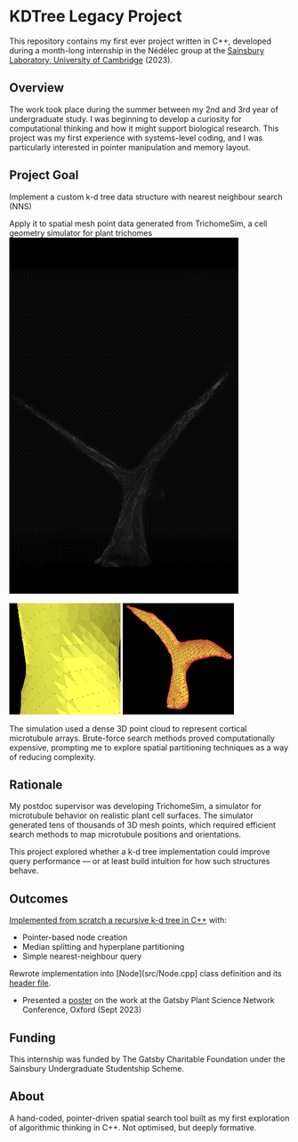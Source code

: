 # KDTree Legacy Project 
This repository contains my first ever project written in C++, developed during a month-long internship in the Nédélec group at the [Sainsbury Laboratory, University of Cambridge](https://www.slcu.cam.ac.uk/) (2023).

## Overview 
The work took place during the summer between my 2nd and 3rd year of undergraduate study. I was beginning to develop a curiosity for computational thinking and how it might support biological research. This project was my first experience with systems-level coding, and I was particularly interested in pointer manipulation and memory layout.

## Project Goal 
Implement a custom k-d tree data structure with nearest neighbour search (NNS)

Apply it to spatial mesh point data generated from TrichomeSim, a cell geometry simulator for plant trichomes
![GIF of a trichome](./lib/trichomeGif.gif)

<img src="./lib/mesh.png" width= "200" height= "200"> <img src="./lib/pointCloud.png" width= "200" height= "200">

The simulation used a dense 3D point cloud to represent cortical microtubule arrays. Brute-force search methods proved computationally expensive, prompting me to explore spatial partitioning techniques as a way of reducing complexity.

## Rationale 
My postdoc supervisor was developing TrichomeSim, a simulator for microtubule behavior on realistic plant cell surfaces. The simulator generated tens of thousands of 3D mesh points, which required efficient search methods to map microtubule positions and orientations.

This project explored whether a k-d tree implementation could improve query performance — or at least build intuition for how such structures behave.

## Outcomes 
[Implemented from scratch a recursive k-d tree in C++](./src/main.cpp) with:
- Pointer-based node creation 
- Median splitting and hyperplane partitioning 
- Simple nearest-neighbour query

Rewrote implementation into [Node](src/Node.cpp] class definition and its [header file](./include/Node.h).

- Presented a [poster](./academic_poster.pdf) on the work at the Gatsby Plant Science Network Conference, Oxford (Sept 2023) 

## Funding 
This internship was funded by The Gatsby Charitable Foundation under the Sainsbury Undergraduate Studentship Scheme.

## About 
A hand-coded, pointer-driven spatial search tool built as my first exploration of algorithmic thinking in C++. Not optimised, but deeply formative.

